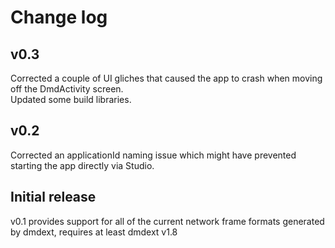 # Change log

## v0.3
Corrected a couple of UI gliches that caused the app to crash when moving off the DmdActivity screen.  
Updated some build libraries.

## v0.2
Corrected an applicationId naming issue which might have prevented starting the app directly via Studio.

## Initial release
v0.1 provides support for all of the current network frame formats generated by dmdext, requires at least dmdext v1.8